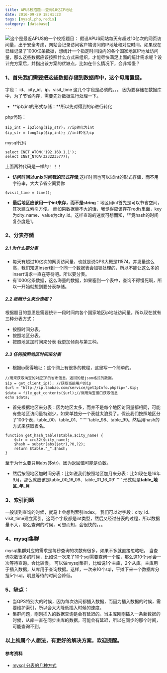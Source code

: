 ```yaml
---
title: APUS校招题--查询10亿IP地址
date: 2016-09-29 18:41:23
tags: [mysql,php,redis]
category: [database]
---
```

![这个是最近APUS的一个校招题目：](/public/image/apus_find_ip.jpg)
假设APUS网站每天有超过10亿次的网页访问量，出于安全考虑，网站会记录访问客户端访问的IP地址和对应时间。如果现在已经记录了1000亿条数据，想统计一个指定时间段内的各个国家地区IP地址访问量，那么这些数据应该按照什么方式来组织，才能尽快满足上面的统计需求呢？设计完方案后，并指出该方案的优缺点，比如在什么情况下，会非常慢？
<!--more-->
### 1、首先我们需要把这些数据存储到数据库中，这个毋庸置疑。
字段： id、city_id、ip、visit_time   这几个字段是必须的。。。
因为要存储在数据库中，为了节省内存，需要先对数据进行处理一下。
- **ip以int的形式存储：**所以先对得到的ip进行转化

php代码：
```
$ip_int = ip2long($ip_str); //ip转化为int
$ip_str = long2ip($ip_int); //int转化为ip
```
mysql代码
```
select INET_ATON('192.168.1.1');
select INET_NTOA(3232235777);
```
上面两种代码是一样的！！！
- **访问时间以unix时间戳的形式存储**,这样时间也可以以int的形式存储，而不用字符串，大大节省空间爱你
```
$visit_time = time();
```
- **最后地区应该用一个int来存，而不是string**：地区用int首先是可以节省空间，其次建立索引方便。
而如果数据量不大的话，我觉得应该存在redis里面，key为city_name、value为city_id。这样查询的速度可想而知，毕竟hash的时间复杂度是1。

### 2、分表存储
##### 2.1 为什么要分表
- 每天有超过10亿次的网页访问量，也就是说QPS大概是11574。并发量这么高，我们知道insert到一个同一个数据表会加锁处理的，所以不能让这么多的insert请求一直在等待吧。所以要分表。
- 有1000亿条数据，这么海量的数据，如果塞到一个表中，查询不得慢死啊，所以一开始就想到要分表存储。

##### 2.2 按照什么来分表呢？
根据题目的意思是需要统计一段时间内各个国家地区ip地址访问量。所以现在就有三种分表方式：
- 按照时间分表。
- 按照地区分表。
- 按照地区加时间来分表
我更加倾向与第三种。

##### 2.3 任何按照地区时间来分表
- 根据ip获得地址：这个网上有很多的教程，这里写一个简单的。
```
//用来获取淘宝的对应IP的省市信息，返回的是json格式的数据。
$ip = get_client_ip(); //获取当前用户的ip
$url = "http://ip.taobao.com/service/getIpInfo.php?ip=".$ip;
$data = file_get_contents($url);//调用淘宝接口获取信息
echo $data;
```
- 首先根据地区来分表：因为地区太多，而并不是每个地区访问量都相同，可能有些地区访问量特别少，如果单独分一个表就太浪费了。假设我们按照地区分了100个表，table_00、table_01、'''''''table_98、table_99。然后用hash的方式来获取表名。
```
function get_hash_table($table,$city_name) {
    $str = crc32($city_name);
    $hash = substr(abs($str),?0,?2);
    return $table."_".$hash;
}
```
至于为什么要只用abs($str)，因为返回值可能是负数。
- 然后按照地区加时间分表：比如说我们按照地区加月来分表：比如现在是16年9月，那么就应该是table\_00\_16\_09、table\_01\_16\_09''''''
形式就是**table\_地区\_年\_月**

### 3、索引问题
一般谈到查询的时候，就马上会想到索引index。
我们可以对字段：city_id、visit_time建立索引，这两个字段都是int类型，然后又经过分表的过程，所以数据量不大，那么查询的时候，可想而知，会很快的。。。

### 4、mysql集群
mysql集群对应的需求是每秒查询的次数有很多，如果不多就直接忽略吧。
当查询次数很多的时候，比如说一次来了10个sql需要查询一个库，那么这10个sql会一次等待查询。会比较慢。
可以做mysql集群，比如说1个主库，2个从库。主库用于插入数据，从库用于查询数据。这样，一次来10个sql，平摊下来一个数据库分担5个sql。明显等待的时间会降低。

### 5、缺点：
- 当QPS特别大的时候，因为每次访问都插入数据，而因为插入数据的时候，需要维护索引，所以会大大降低插入时候的速度。
- 集群问题，刚刚插入的数据查询是会有延迟的。当主库刚刚插入一条新数据的时候，从库一直在同步主库的数据，可能会有延迟，所以在同步的那个时间，可能查询不到。

### 以上纯属个人想法，有更好的解决方案，欢迎提醒。


#### 参考资料
- [mysql 分表的几种方式](http://wenku.baidu.com/link?url=JNthoIkSEhzFhr3e4kPTxLZS7RV3nO4aAAj8ilm5muOdD1kTneSgXlgziKH9GmfWu-0BJ2oWMaatZVEBEX5ZtWphnEWuaYxouAYLTFbc20m)
